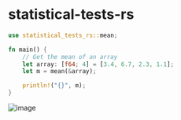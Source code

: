 # statistical-tests-rs
```rs
use statistical_tests_rs::mean;

fn main() {
    // Get the mean of an array
    let array: [f64; 4] = [3.4, 6.7, 2.3, 1.1];
    let m = mean(&array);

    println!("{}", m);
}

```

![image](https://user-images.githubusercontent.com/35516367/169709203-5d375c96-257e-44ff-b400-67f392e820af.png)
